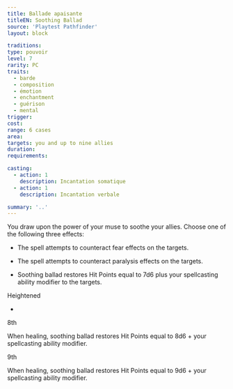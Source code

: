 ```yaml
---
title: Ballade apaisante
titleEN: Soothing Ballad
source: 'Playtest Pathfinder'
layout: block

traditions:
type: pouvoir
level: 7
rarity: PC
traits:
  - barde
  - composition
  - émotion
  - enchantment
  - guérison
  - mental
trigger: 
cost: 
range: 6 cases
area: 
targets: you and up to nine allies
duration: 
requirements: 

casting:
  - action: 1
    description: Incantation somatique
  - action: 1
    description: Incantation verbale

summary: '..'
---
```

You draw upon the power of your muse to soothe your allies. Choose one of the following three effects:

- The spell attempts to counteract fear effects on the targets.

- The spell attempts to counteract paralysis effects on the targets.

- Soothing ballad restores Hit Points equal to 7d6 plus your spellcasting ability modifier to the targets.

Heightened

-

8th

When healing, soothing ballad restores Hit Points equal to 8d6 + your spellcasting ability modifier.

9th

When healing, soothing ballad restores Hit Points equal to 9d6 + your spellcasting ability modifier.